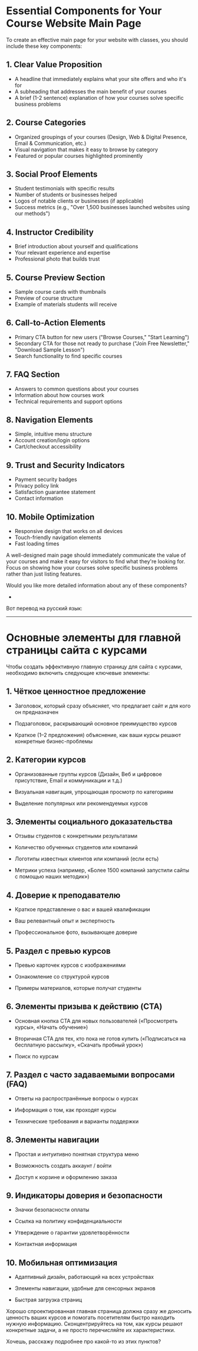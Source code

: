 # Essential Components for Your Course Website Main Page

To create an effective main page for your website with classes, you should include these key components:

## 1. Clear Value Proposition

- A headline that immediately explains what your site offers and who it's for
- A subheading that addresses the main benefit of your courses
- A brief (1-2 sentence) explanation of how your courses solve specific business problems

## 2. Course Categories

- Organized groupings of your courses (Design, Web & Digital Presence, Email & Communication, etc.)
- Visual navigation that makes it easy to browse by category
- Featured or popular courses highlighted prominently

## 3. Social Proof Elements

- Student testimonials with specific results
- Number of students or businesses helped
- Logos of notable clients or businesses (if applicable)
- Success metrics (e.g., "Over 1,500 businesses launched websites using our methods")

## 4. Instructor Credibility

- Brief introduction about yourself and qualifications
- Your relevant experience and expertise
- Professional photo that builds trust

## 5. Course Preview Section

- Sample course cards with thumbnails
- Preview of course structure
- Example of materials students will receive

## 6. Call-to-Action Elements

- Primary CTA button for new users ("Browse Courses," "Start Learning")
- Secondary CTA for those not ready to purchase ("Join Free Newsletter," "Download Sample Lesson")
- Search functionality to find specific courses

## 7. FAQ Section

- Answers to common questions about your courses
- Information about how courses work
- Technical requirements and support options

## 8. Navigation Elements

- Simple, intuitive menu structure
- Account creation/login options
- Cart/checkout accessibility

## 9. Trust and Security Indicators

- Payment security badges
- Privacy policy link
- Satisfaction guarantee statement
- Contact information

## 10. Mobile Optimization

- Responsive design that works on all devices
- Touch-friendly navigation elements
- Fast loading times

A well-designed main page should immediately communicate the value of your courses and make it easy for visitors to find what they're looking for. Focus on showing how your courses solve specific business problems rather than just listing features.

Would you like more detailed information about any of these components?

-

Вот перевод на русский язык:

---

# Основные элементы для главной страницы сайта с курсами

Чтобы создать эффективную главную страницу для сайта с курсами, необходимо включить следующие ключевые элементы:

## 1. Чёткое ценностное предложение

- Заголовок, который сразу объясняет, что предлагает сайт и для кого он предназначен
    
- Подзаголовок, раскрывающий основное преимущество курсов
    
- Краткое (1–2 предложения) объяснение, как ваши курсы решают конкретные бизнес-проблемы
    

## 2. Категории курсов

- Организованные группы курсов (Дизайн, Веб и цифровое присутствие, Email и коммуникации и т.д.)
    
- Визуальная навигация, упрощающая просмотр по категориям
    
- Выделение популярных или рекомендуемых курсов
    

## 3. Элементы социального доказательства

- Отзывы студентов с конкретными результатами
    
- Количество обученных студентов или компаний
    
- Логотипы известных клиентов или компаний (если есть)
    
- Метрики успеха (например, «Более 1500 компаний запустили сайты с помощью наших методик»)
    

## 4. Доверие к преподавателю

- Краткое представление о вас и вашей квалификации
    
- Ваш релевантный опыт и экспертность
    
- Профессиональное фото, вызывающее доверие
    

## 5. Раздел с превью курсов

- Превью карточек курсов с изображениями
    
- Ознакомление со структурой курсов
    
- Примеры материалов, которые получат студенты
    

## 6. Элементы призыва к действию (CTA)

- Основная кнопка CTA для новых пользователей («Просмотреть курсы», «Начать обучение»)
    
- Вторичная CTA для тех, кто пока не готов купить («Подписаться на бесплатную рассылку», «Скачать пробный урок»)
    
- Поиск по курсам
    

## 7. Раздел с часто задаваемыми вопросами (FAQ)

- Ответы на распространённые вопросы о курсах
    
- Информация о том, как проходят курсы
    
- Технические требования и варианты поддержки
    

## 8. Элементы навигации

- Простая и интуитивно понятная структура меню
    
- Возможность создать аккаунт / войти
    
- Доступ к корзине и оформлению заказа
    

## 9. Индикаторы доверия и безопасности

- Значки безопасности оплаты
    
- Ссылка на политику конфиденциальности
    
- Утверждение о гарантии удовлетворённости
    
- Контактная информация
    

## 10. Мобильная оптимизация

- Адаптивный дизайн, работающий на всех устройствах
    
- Элементы навигации, удобные для сенсорных экранов
    
- Быстрая загрузка страниц
    

Хорошо спроектированная главная страница должна сразу же доносить ценность ваших курсов и помогать посетителям быстро находить нужную информацию. Сконцентрируйтесь на том, как курсы решают конкретные задачи, а не просто перечисляйте их характеристики.

Хочешь, расскажу подробнее про какой-то из этих пунктов?